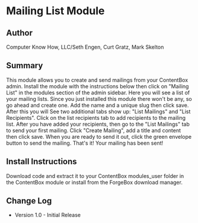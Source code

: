 Mailing List Module
=================

Author
-----------------
Computer Know How, LLC/Seth Engen, Curt Gratz, Mark Skelton

Summary
-----------------
This module allows you to create and send mailings from your ContentBox admin. Install the module
with the instructions below then click on "Mailing List" in the modules section of the admin sidebar.
Here you will see a list of your mailing lists. Since you just installed this module there won't be
any, so go ahead and create one. Add the name and a unique slug then click save. After this you will
See two additional tabs show up: "List Mailings" and "List Recipients". Click on the list recipients
tab to add recipients to the mailing list. After you have added your recipients, then go to the "List Mailings"
tab to send your first mailing. Click "Create Mailing", add a title and content then click save.
When you are ready to send it out, click the green envelope button to send the mailing. That's it!
Your mailing has been sent!

Install Instructions
-----------------
Download code and extract it to your ContentBox modules_user folder in the ContentBox module or
install from the ForgeBox download manager.

Change Log
-----------------
* Version 1.0 - Initial Release

